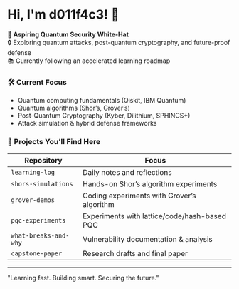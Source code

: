# Hi, I'm d011f4c3! 👋

🚀 **Aspiring Quantum Security White-Hat**  
🔒 Exploring quantum attacks, post-quantum cryptography, and future-proof defense  
📚 Currently following an accelerated learning roadmap

### 🛠️ Current Focus
- Quantum computing fundamentals (Qiskit, IBM Quantum)
- Quantum algorithms (Shor’s, Grover’s)
- Post-Quantum Cryptography (Kyber, Dilithium, SPHINCS+)
- Attack simulation & hybrid defense frameworks

### 📓 Projects You’ll Find Here
| Repository               | Focus                                        |
|--------------------------|----------------------------------------------|
| `learning-log`           | Daily notes and reflections                  |
| `shors-simulations`      | Hands-on Shor’s algorithm experiments        |
| `grover-demos`           | Coding experiments with Grover’s algorithm   |
| `pqc-experiments`        | Experiments with lattice/code/hash-based PQC |
| `what-breaks-and-why`    | Vulnerability documentation & analysis       |
| `capstone-paper`         | Research drafts and final paper              |

---
"Learning fast. Building smart. Securing the future."  
